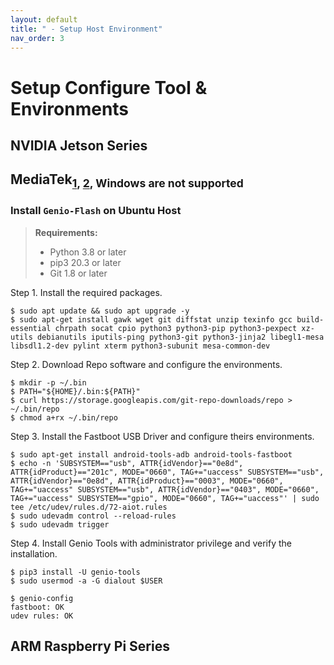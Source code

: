```yaml
---
layout: default
title: " - Setup Host Environment"
nav_order: 3
---
```


# Setup Configure Tool & Environments

## **NVIDIA Jetson Series**

## **MediaTek<sub>[1](https://mediatek.gitlab.io/aiot/doc/aiot-dev-guide/master/sw/yocto/get-started/env-setup/build-env-linux.html#), [2](https://mediatek.gitlab.io/aiot/doc/aiot-dev-guide/master/sw/yocto/get-started/env-setup/flash-env-linux.html), Windows are not supported**

### **Install `Genio-Flash` on Ubuntu Host**

> **Requirements:**
> * Python 3.8 or later
> * pip3 20.3 or later
> * Git 1.8 or later

  Step 1. Install the required packages.
  ```
  $ sudo apt update && sudo apt upgrade -y
  $ sudo apt-get install gawk wget git diffstat unzip texinfo gcc build-essential chrpath socat cpio python3 python3-pip python3-pexpect xz-utils debianutils iputils-ping python3-git python3-jinja2 libegl1-mesa libsdl1.2-dev pylint xterm python3-subunit mesa-common-dev
  ```
  Step 2. Download Repo software and configure the environments.
  ```
  $ mkdir -p ~/.bin
  $ PATH="${HOME}/.bin:${PATH}"
  $ curl https://storage.googleapis.com/git-repo-downloads/repo > ~/.bin/repo
  $ chmod a+rx ~/.bin/repo
  ```

  Step 3. Install the Fastboot USB Driver and configure theirs environments.
  ```
  $ sudo apt-get install android-tools-adb android-tools-fastboot
  $ echo -n 'SUBSYSTEM=="usb", ATTR{idVendor}=="0e8d", ATTR{idProduct}=="201c", MODE="0660", TAG+="uaccess" SUBSYSTEM=="usb", ATTR{idVendor}=="0e8d", ATTR{idProduct}=="0003", MODE="0660", TAG+="uaccess" SUBSYSTEM=="usb", ATTR{idVendor}=="0403", MODE="0660", TAG+="uaccess" SUBSYSTEM=="gpio", MODE="0660", TAG+="uaccess"' | sudo tee /etc/udev/rules.d/72-aiot.rules
  $ sudo udevadm control --reload-rules
  $ sudo udevadm trigger
  ```
  Step 4. Install Genio Tools with administrator privilege and verify the installation.
  ```
  $ pip3 install -U genio-tools
  $ sudo usermod -a -G dialout $USER
  ```
  ```
  $ genio-config
  fastboot: OK
  udev rules: OK
  ```

## **ARM Raspberry Pi Series**

